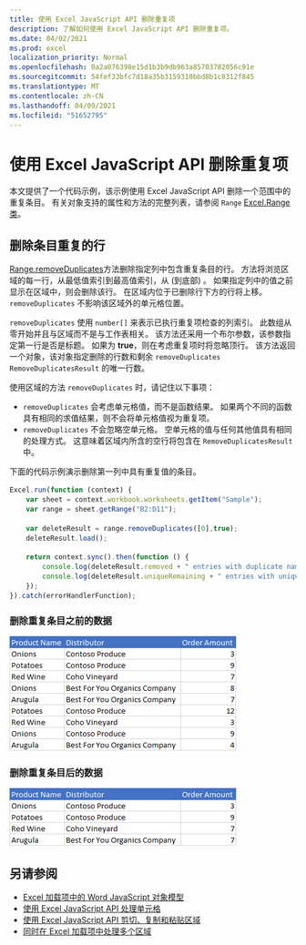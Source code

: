 ```yaml
---
title: 使用 Excel JavaScript API 删除重复项
description: 了解如何使用 Excel JavaScript API 删除重复项。
ms.date: 04/02/2021
ms.prod: excel
localization_priority: Normal
ms.openlocfilehash: 0a2a076398e15d1b3b9db963a85703782056c91e
ms.sourcegitcommit: 54fef33bfc7d18a35b3159310bbd8b1c8312f845
ms.translationtype: MT
ms.contentlocale: zh-CN
ms.lasthandoff: 04/09/2021
ms.locfileid: "51652795"
---
```

# <a name="remove-duplicates-using-the-excel-javascript-api"></a>使用 Excel JavaScript API 删除重复项

本文提供了一个代码示例，该示例使用 Excel JavaScript API 删除一个范围中的重复条目。 有关对象支持的属性和方法的完整列表，请参阅 `Range` [Excel.Range 类](/javascript/api/excel/excel.range)。

## <a name="remove-rows-with-duplicate-entries"></a>删除条目重复的行

[Range.removeDuplicates](/javascript/api/excel/excel.range#removeduplicates-columns--includesheader-)方法删除指定列中包含重复条目的行。 方法将浏览区域的每一行，从最低值索引到最高值索引，从 (到底部) 。 如果指定列中的值之前显示在区域中，则会删除该行。 在区域内位于已删除行下方的行将上移。 `removeDuplicates` 不影响该区域外的单元格位置。

`removeDuplicates` 使用 `number[]` 来表示已执行重复项检查的列索引。 此数组从零开始并且与区域而不是与工作表相关。 该方法还采用一个布尔参数，该参数指定第一行是否是标题。 如果为 **true**，则在考虑重复项时将忽略顶行。 该方法返回一个对象，该对象指定删除的行数和剩余 `removeDuplicates` `RemoveDuplicatesResult` 的唯一行数。

使用区域的方法 `removeDuplicates` 时，请记住以下事项：

- `removeDuplicates` 会考虑单元格值，而不是函数结果。 如果两个不同的函数具有相同的求值结果，则不会将单元格值视为重复项。
- `removeDuplicates` 不会忽略空单元格。 空单元格的值与任何其他值具有相同的处理方式。 这意味着区域内所含的空行将包含在 `RemoveDuplicatesResult` 中。

下面的代码示例演示删除第一列中具有重复值的条目。

```js
Excel.run(function (context) {
    var sheet = context.workbook.worksheets.getItem("Sample");
    var range = sheet.getRange("B2:D11");

    var deleteResult = range.removeDuplicates([0],true);
    deleteResult.load();

    return context.sync().then(function () {
        console.log(deleteResult.removed + " entries with duplicate names removed.");
        console.log(deleteResult.uniqueRemaining + " entries with unique names remain in the range.");
    });
}).catch(errorHandlerFunction);
```

### <a name="data-before-duplicate-entries-are-removed"></a>删除重复条目之前的数据

![Excel 中运行区域删除重复项方法之前的数据](../images/excel-ranges-remove-duplicates-before.png)

### <a name="data-after-duplicate-entries-are-removed"></a>删除重复条目后的数据

![Excel 中运行区域删除重复项方法后的数据](../images/excel-ranges-remove-duplicates-after.png)

## <a name="see-also"></a>另请参阅

- [Excel 加载项中的 Word JavaScript 对象模型](excel-add-ins-core-concepts.md)
- [使用 Excel JavaScript API 处理单元格](excel-add-ins-cells.md)
- [使用 Excel JavaScript API 剪切、复制和粘贴区域](excel-add-ins-ranges-cut-copy-paste.md)
- [ 同时在 Excel 加载项中处理多个区域 ](excel-add-ins-multiple-ranges.md)
